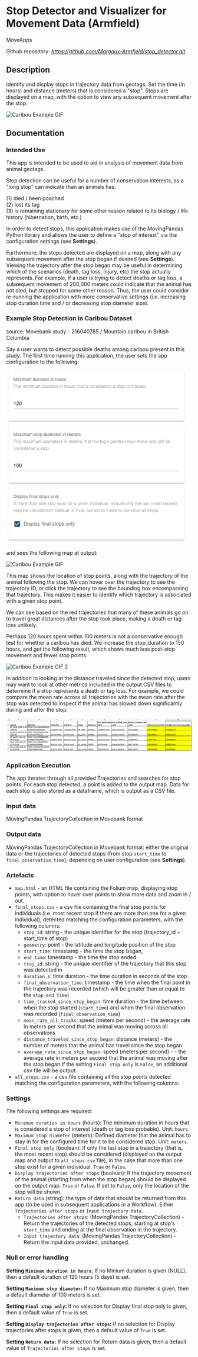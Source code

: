 # Stop Detector and Visualizer for Movement Data (Armfield)

MoveApps

Github repository: *https://github.com/Margaux-Armfield/stop_detector.git* 

## Description

Identify and display stops in trajectory data from geotags. Set the time (in hours) and distance (meters) that is 
considered a "stop". Stops are displayed on a map, with the option to view any subsequent movement after the stop.

![Caribou Example GIF](documentation/example_map.gif)

## Documentation

### Intended Use

This app is intended to be used to aid in analysis of movement data from animal geotags.

Stop detection can be useful for a number of conservation interests, as a "long stop" can indicate than an animals has:

(1) died / been poached  
(2) lost its tag  
(3) is remaining stationary for some other reason related to its biology / life history (hibernation, birth, etc.)  

In order to detect stops, this application makes use of the MovingPandas Python library and allows the user to 
define a "stop of interest" via the configuration settings (see **Settings**).

Furthermore, the stops detected are displayed on a map, along with any subsequent movement after the stop began 
if desired (see **Settings**). Viewing the trajectory after the stop began may be useful in determining which of the 
scenarios (death, tag loss, injury, etc) the stop actually represents. For example, if a user is trying to detect 
deaths or tag loss, a subsequent movement of 200,000 meters could indicate that the animal has not died, but stopped 
for some other reason. Thus, the user could consider re-running the application with more conservative settings 
(i.e. increasing stop duration time and / or decreasing stop diameter size).

### Example Stop Detection in Caribou Dataset

source: Movebank study - 216040785 / Mountain caribou in British Columbia

Say a user wants to detect possible deaths among caribou present in this study. The first time running this application, 
the user sets the app configuration to the following:

![Caribou Example Settings](documentation/example_setting.png)

and sees the following map at output:

![Caribou Example GIF](documentation/example_map3.gif)

This map shows the location of stop points, along with the trajectory of the animal following the stop. We can hover 
over the trajectory to see the trajectory ID, or click the trajectory to see the bounding box encompassing that 
trajectory. This makes it easier to identify which trajectory is associated with a given stop point.

We can see based on the red trajectories that many of these animals go on to travel great distances after the stop 
took place, making a death or tag loss unlikely.

Perhaps 120 hours spent within 100 meters is not a conservative enough test for whether a caribou has died. We 
increase the stop_duration to 150 hours, and get the following result, which shows much less post-stop movement and 
fewer stop points:

![Caribou Example GIF 2](documentation/example_map2.gif)

In addition to looking at the distance traveled since the detected stop, users may want to look at other metrics 
included in the output CSV files to determine if a stop represents a death or tag loss. For example, we could compare 
the mean rate across all trajectories with the mean rate after the stop was detected to inspect if the animal has 
slowed down significantly during and after the stop.

![Example CSV](documentation/example_csv.png)

### Application Execution

The app iterates through all provided Trajectories and searches for stop points. For each stop detected, a 
point is added to the output map. Data for each stop is also stored as a dataframe, which is output as a CSV file.

### Input data

MovingPandas TrajectoryCollection in Movebank format

### Output data

MovingPandas TrajectoryCollection in Movebank format: either the original data or the trajectories of detected stops
(from stop `start_time` to `final_observation_time`), depending on user configuration (see **Settings**).

### Artefacts

- `map.html` - an HTML file containing the Folium map, displaying stop points, with option to hover over points to show more data and zoom in / out.
- `final_stops.csv` - a csv file containing the final stop points for individuals (i.e. most recent stop if there are more than one for a given individual), detected matching the configuration parameters, with the following columns: 
  - `stop_id`: string - the unique identifier for the stop (trajectory_id + start_time of stop)
  - `geometry`: point - the latitude and longitude position of the stop
  - `start_time`: timestamp - the time the stop began,
  - `end_time`: timestamp - the time the stop ended
  - `traj_id`: string - the unique identifier of the trajectory that this stop was detected in 
  - `duration_s`: time duration - the time duration in seconds of the stop
  - `final_observation_time`: timestamp - the time when the final point in the trajectory was recorded (which will be greater than or equal to the `stop_end_time`)
  - `time_tracked_since_stop_began`: time duration - the time between when the stop started (`start_time`) and when the final observation was recorded (`final_observation_time`)
  - `mean_rate_all_tracks`: speed (meters per second) - the average rate in meters per second that the animal was moving across all observations
  - `distance_traveled_since_stop_began`: distance (meters) - the number of meters that the animal has travel since the stop began
  - `average_rate_since_stop_began`: speed (meters per second) - - the average rate in meters per second that the animal was moving after the stop began
If the setting `Final stop only` is `False`, an additional csv file will be output:
- `all_stops.csv` - a csv file containing all the stop points detected matching the configuration parameters, with the following columns:


### Settings 

The following settings are required:

- `Minimum duration in hours` (hours): The minimum duration in hours that is considered a stop of interest (death or tag loss probable). Unit: `hours`.
- `Maximum stop diameter` (meters): Defined diameter that the animal has to stay in for the configured time for it to 
be considered stop. Unit: `meters`.
- `Final stop only` (boolean): If only the last stop in a trajectory (that is, the most recent stop) should be considered (displayed on the output map and output to `all_stops.csv` file), in the case that more than one stop exist for a given individual. `True` or `False`.
- `Display trajectories after stops` (boolean): If the trajectory movement of the animal (starting from when the stop began) should be displayed on the output map. `True` or `False`. If set to `False`, only the location of the stop will be shown.
- `Return data` (string): the type of data that should be returned from this app (to be used in subsequent applications in a Workflow). Either `Trajectories after stops` or `Input trajectory data`.
  - `Trajectories after stops`: (MovingPandas TrajectoryCollection) - Return the trajectories of the detected stops, starting at stop's `start_time` and ending at the final observation in the trajectory.
  - `Input trajectory data`: (MovingPandas TrajectoryCollection) - Return the input data provided, unchanged.

### Null or error handling

**Setting `Minimum duration in hours`:** If no Minium duration is given (NULL), then a default duration of 120 hours (5 days) is set. 

**Setting `Maximum stop diameter`:** If no Maximum stop diameter is given, then a default diameter of 100 meters is set.

**Setting `Final stop only`:** If no selection for Display final stop only is given, then a default value of `True` is set.

**Setting `Display trajectories after stops`:** If no selection for Display trajectories after stops is given, then a default value of `True` is set.

**Setting `Return data`:** If no selection for Return data is given, then a default value of `Trajectories after stops` is set.
